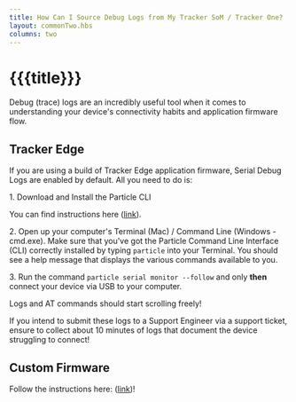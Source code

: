 ```yaml
---
title: How Can I Source Debug Logs from My Tracker SoM / Tracker One?
layout: commonTwo.hbs
columns: two
---
```


# {{{title}}}
Debug (trace) logs are an incredibly useful tool when it comes to understanding your device's connectivity habits and application firmware flow.   
  
## Tracker Edge

If you are using a build of Tracker Edge application firmware, Serial Debug Logs are enabled by default. All you need to do is:

1\. Download and Install the Particle CLI

You can find instructions here ([link](https://docs.particle.io/tutorials/developer-tools/cli/)).

2\. Open up your computer's Terminal (Mac) / Command Line (Windows - cmd.exe). Make sure that you've got the Particle Command Line Interface (CLI) correctly installed by typing `particle` into your Terminal. You should see a help message that displays the various commands available to you. 

3\. Run the command `particle serial monitor --follow` and only **then** connect your device via USB to your computer.

Logs and AT commands should start scrolling freely!

If you intend to submit these logs to a Support Engineer via a support ticket, ensure to collect about 10 minutes of logs that document the device struggling to connect!

## Custom Firmware

Follow the instructions here: ([link](https://support.particle.io/hc/en-us/articles/360059637793-How-Do-I-Collect-Trace-Logs-From-My-Device-))!
